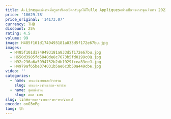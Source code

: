 ```yaml
---
title: A-Lineชุดแต่งงานที่หรูหราVคอเปิดกลับลูกไม้Tulle Appliquesอย่างเป็นทางการชุดเจ้าสาว 2023 ออกแบบใหม่ที่กําหนดเองDS34M
price: '10629.78'
price_original: '14173.07'
currency: THB
discount: 25%
rating: 4.5
volume: 99
image: H485f101d1749493181a833d5f172e67bu.jpg
images:
  - H485f101d1749493181a833d5f172e67bu.jpg
  - H650d3985fd5840de8c7673b5fd0199c0Q.jpg
  - H92c236a6a5994752b2db1929fcea33eeJ.jpg
  - H4979af65be374031b5ae6c3b50a449cbe.jpg
video: ''
categories:
  - name: งานแต่งงานและกิจกรรม
    slug: งานแต-งงานและก-จกรรม
  - name: ชุดแต่งงาน
    slug: ดแต-งงาน
slug: lineช-ดแต-งงานท-หร-หราvคอเป
encode: onO3mPg
lang: th
---
```

  